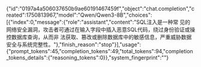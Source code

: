 {"id":"0197a4a506037650b9ae60191467459f","object":"chat.completion","created":1750813967,"model":"Qwen/Qwen3-8B","choices":[{"index":0,"message":{"role":"assistant","content":"SQL注入是一种常 见的网络安全漏洞，攻击者可通过在输入字段中插入恶意SQL代码，绕过身份验证或操控数据库查询，从而非 法获取、篡改或删除数据库中的敏感信息，严重威胁数据安全与系统完整性。"},"finish_reason":"stop"}],"usage":{"prompt_tokens":45,"completion_tokens":49,"total_tokens":94,"completion_tokens_details":{"reasoning_tokens":0}},"system_fingerprint":""}